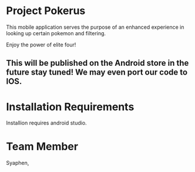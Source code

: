 # Project Pokerus

This mobile application serves the purpose of an enhanced experience in looking up certain pokemon and filtering.

Enjoy the power of elite four!

## This will be published on the Android store in the future stay tuned! We may even port our code to IOS.

# Installation Requirements

Installion requires android studio.

# Team Member
Syaphen,

